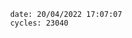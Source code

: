 

                date: 20/04/2022 17:07:07
                cycles: 23040

                         